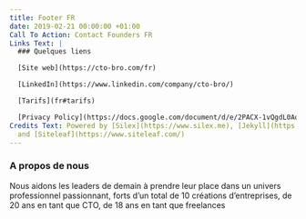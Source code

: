 ```yaml
---
title: Footer FR
date: 2019-02-21 00:00:00 +01:00
Call To Action: Contact Founders FR
Links Text: |
  ### Quelques liens

  [Site web](https://cto-bro.com/fr)

  [LinkedIn](https://www.linkedin.com/company/cto-bro/)

  [Tarifs](fr#tarifs)

  [Privacy Policy](https://docs.google.com/document/d/e/2PACX-1vQgdL0AoIdUWpeK_3K2p2Gd5UMestpvm45-fA-9tnTR_KOK2vd8QEnp4ImfOmjzc39tZjNJyixoJ03m/pub)
Credits Text: Powered by [Silex](https://www.silex.me), [Jekyll](https://jekyllrb.com/)
  and [Siteleaf](https://www.siteleaf.com/)
---
```


### A propos de nous

Nous aidons les leaders de demain à prendre leur place dans un univers professionnel passionnant, forts d’un total de 10 créations d’entreprises, de 20 ans en tant que CTO, de 18 ans en tant que freelances

